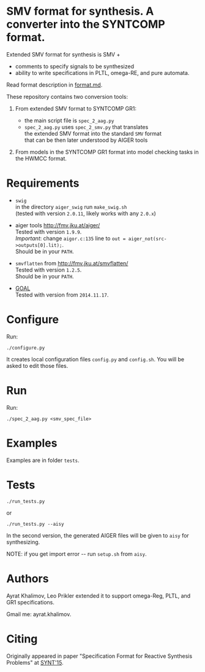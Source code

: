 # SMV format for synthesis. A converter into the SYNTCOMP format.

Extended SMV format for synthesis is SMV + 

- comments to specify signals to be synthesized
- ability to write specifications in PLTL, omega-RE, and pure automata.

Read format description in [format.md](format.md).

These repository contains two conversion tools:

1. From extended SMV format 
   to
   SYNTCOMP GR1:

    - the main script file is `spec_2_aag.py`
    - `spec_2_aag.py` uses `spec_2_smv.py` that translates     
     the extended SMV format into the standard `SMV` format     
     that can be then later understood by AIGER tools

2. From models in the SYNTCOMP GR1 format into model checking tasks in the HWMCC format.


# Requirements

- `swig`   
  in the directory `aiger_swig` run `make_swig.sh`   
  (tested with version `2.0.11`, likely works with any `2.0.x`)

- aiger tools http://fmv.jku.at/aiger/    
  Tested with version `1.9.9`.      
  _Important_: change `aigor.c:135` line to `out = aiger_not(src->outputs[0].lit);`.    
  Should be in your `PATH`.

- `smvflatten` from http://fmv.jku.at/smvflatten/      
  Tested with version `1.2.5`.      
  Should be in your `PATH`.

- [GOAL](http://goal.im.ntu.edu.tw)      
  Tested with version from `2014.11.17`.      


# Configure

Run:

`./configure.py`

It creates local configuration files `config.py` and `config.sh`. 
You will be asked to edit those files.


# Run
Run: 

`./spec_2_aag.py <smv_spec_file>`


# Examples
Examples are in folder `tests`.


# Tests

`./run_tests.py`

or 

`./run_tests.py --aisy`

In the second version, the generated AIGER files will be given to `aisy` for synthesizing. 

NOTE: if you get import error -- run `setup.sh` from `aisy`.


# Authors
Ayrat Khalimov, Leo Prikler extended it to support omega-Reg, PLTL, and GR1 specifications.

Gmail me: ayrat.khalimov.


# Citing
Originally appeared in paper "Specification Format for Reactive Synthesis Problems" 
at [SYNT'15](http://formal.epfl.ch/synt/2015/).

